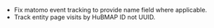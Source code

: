 - Fix matomo event tracking to provide name field where applicable.
- Track entity page visits by HuBMAP ID not UUID.